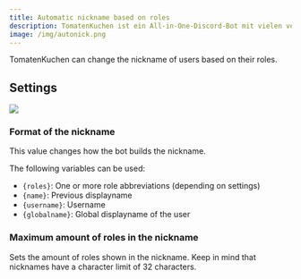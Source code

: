 ```yaml
---
title: Automatic nickname based on roles
description: TomatenKuchen ist ein All-in-One-Discord-Bot mit vielen verschiedenen Funktionen. Hilft beim Einrichten der rollenbasierten Nicknamen.
image: /img/autonick.png
---
```


TomatenKuchen can change the nickname of users based on their roles.

## Settings

![](/img/autonick.png)

### Format of the nickname

This value changes how the bot builds the nickname.

The following variables can be used:
- `{roles}`: One or more role abbreviations (depending on settings)
- `{name}`: Previous displayname
- `{username}`: Username
- `{globalname}`: Global displayname of the user

### Maximum amount of roles in the nickname

Sets the amount of roles shown in the nickname. Keep in mind that nicknames have a character limit of 32 characters.
